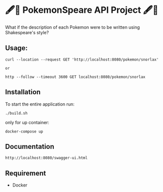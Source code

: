 # 🖋️🐙 PokemonSpeare API Project 🖋️🐙 

What if the description of each Pokemon were to be written using Shakespeare's style?

## Usage:

```
curl --location --request GET 'http://localhost:8080/pokemon/snorlax'

or

http --follow --timeout 3600 GET localhost:8080/pokemon/snorlax

```

## Installation

To start the entire application run:

```
./build.sh

```

only for up container:

```
docker-compose up

```


## Documentation

```
http://localhost:8080/swagger-ui.html

```


## Requirement
- Docker



